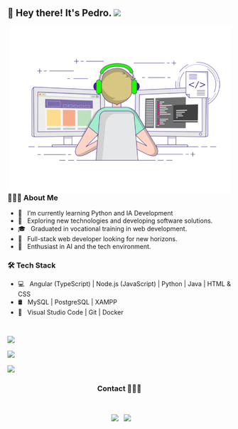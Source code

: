 <h2> 💫  Hey there! It's Pedro. <img src="https://github.com/souvikguria98/souvikguria98/blob/master/Hi.gif" width="25"></h2>
<img align="right" alt="GIF" src="https://raw.githubusercontent.com/devSouvik/devSouvik/master/gif3.gif" width="500"/>

<h3> 👨🏻‍💻 About Me </h3>

- 🔭 &nbsp; I’m currently learning Python and IA Development
- 🤔 &nbsp; Exploring new technologies and developing software solutions.
- 🎓 &nbsp; Graduated in vocational training in web development.
- 💼 &nbsp; Full-stack web developer looking for new horizons.
- 🌱 &nbsp; Enthusiast in AI and the tech environment.
  
<h3>🛠 Tech Stack</h3>

- 💻 &nbsp; Angular (TypeScript) | Node.js (JavaScript) | Python | Java | HTML & CSS  
- 🛢 &nbsp; MySQL | PostgreSQL | XAMPP
- 🔧 &nbsp; Visual Studio Code | Git | Docker 

</br>


![](https://github-readme-streak-stats.herokuapp.com/?user=WorkPedroCampelo&theme=vue-dark&hide_border=false)<br/>

![](https://github-readme-stats.vercel.app/api/top-langs/?username=WorkPedroCampelo&theme=vue-dark&hide_border=false&include_all_commits=false&count_private=false&layout=compact)</br>

[![](https://visitcount.itsvg.in/api?id=WorkPedroCampelo&icon=0&color=0)](https://visitcount.itsvg.in)</br>


<h3 align="center">Contact 💼🤝🏻 </h3></br>

<p align="center">
&nbsp; <a href="https://www.linkedin.com/in/pedro-campelo-rico/" target="_blank" rel="noopener noreferrer"><img src="https://img.icons8.com/plasticine/100/000000/linkedin.png" width="50" /></a>
&nbsp; <a href="mailto:souvikguria98@gmail.com" target="_blank" rel="noopener noreferrer"><img src="https://img.icons8.com/plasticine/100/000000/gmail.png"  width="50" /></a>
</p>


<!-- Readme created based on [devSouvik](https://github.com/devSouvik)'s one,  I discovered it on the repo
https://github.com/durgeshsamariya/awesome-github-profile-readme-templates/blob/master/templates/devSouvik.md?plain=1-->
